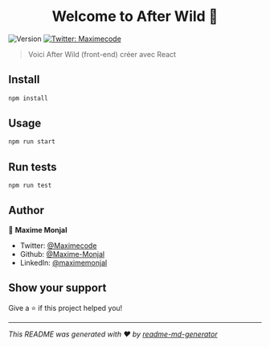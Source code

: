 <h1 align="center">Welcome to After Wild 👋</h1>
<p>
  <img alt="Version" src="https://img.shields.io/badge/version-0.1.0-blue.svg?cacheSeconds=2592000" />
  <a href="https://twitter.com/Maximecode" target="_blank">
    <img alt="Twitter: Maximecode" src="https://img.shields.io/twitter/follow/Maximecode.svg?style=social" />
  </a>
</p>

> Voici After Wild (front-end) créer avec React

## Install

```sh
npm install
```

## Usage

```sh
npm run start
```

## Run tests

```sh
npm run test
```

## Author

👤 **Maxime Monjal**

- Twitter: [@Maximecode](https://twitter.com/Maximecode)
- Github: [@Maxime-Monjal](https://github.com/Maxime-Monjal)
- LinkedIn: [@maximemonjal](https://linkedin.com/in/maximemonjal)

## Show your support

Give a ⭐️ if this project helped you!

---

_This README was generated with ❤️ by [readme-md-generator](https://github.com/kefranabg/readme-md-generator)_
